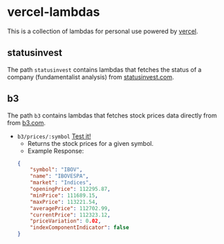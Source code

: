 # vercel-lambdas

This is a collection of lambdas for personal use powered by [vercel](https://vercel.com/).

## statusinvest

The path `statusinvest` contains lambdas that fetches the status of a company (fundamentalist analysis) from [statusinvest.com](https://statusinvest.com/).

## b3

The path `b3` contains lambdas that fetches stock prices data directly from from [b3.com](https://b3.com/).

- `b3/prices/:symbol` [Test it!](https://vercel-lambdas-felipemarinho.vercel.app/api/b3/prices/IBOV)
    - Returns the stock prices for a given symbol.
    - Example Response:
    ```json
    {
        "symbol": "IBOV",
        "name": "IBOVESPA",
        "market": "Indices",
        "openingPrice": 112295.87,
        "minPrice": 111689.15,
        "maxPrice": 113221.54,
        "averagePrice": 112702.99,
        "currentPrice": 112323.12,
        "priceVariation": 0.02,
        "indexComponentIndicator": false
    }
    ```
